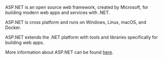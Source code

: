 ASP.NET is an open source web framework, created by Microsoft, for building modern web apps and services with .NET.

ASP.NET is cross platform and runs on Windows, Linux, macOS, and Docker.

ASP.NET extends the .NET platform with tools and libraries specifically for building web apps.

More information about ASP.NET can be found [here](https://dotnet.microsoft.com/apps/aspnet).

